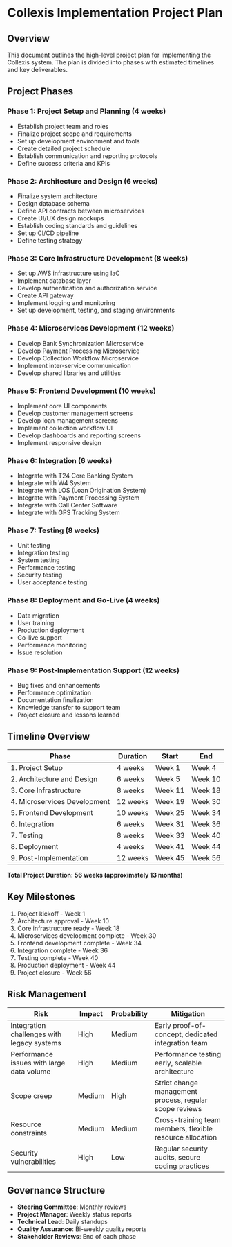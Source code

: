 # Collexis Implementation Project Plan

## Overview

This document outlines the high-level project plan for implementing the Collexis system. The plan is divided into phases with estimated timelines and key deliverables.

## Project Phases

### Phase 1: Project Setup and Planning (4 weeks)

- Establish project team and roles
- Finalize project scope and requirements
- Set up development environment and tools
- Create detailed project schedule
- Establish communication and reporting protocols
- Define success criteria and KPIs

### Phase 2: Architecture and Design (6 weeks)

- Finalize system architecture
- Design database schema
- Define API contracts between microservices
- Create UI/UX design mockups
- Establish coding standards and guidelines
- Set up CI/CD pipeline
- Define testing strategy

### Phase 3: Core Infrastructure Development (8 weeks)

- Set up AWS infrastructure using IaC
- Implement database layer
- Develop authentication and authorization service
- Create API gateway
- Implement logging and monitoring
- Set up development, testing, and staging environments

### Phase 4: Microservices Development (12 weeks)

- Develop Bank Synchronization Microservice
- Develop Payment Processing Microservice
- Develop Collection Workflow Microservice
- Implement inter-service communication
- Develop shared libraries and utilities

### Phase 5: Frontend Development (10 weeks)

- Implement core UI components
- Develop customer management screens
- Develop loan management screens
- Implement collection workflow UI
- Develop dashboards and reporting screens
- Implement responsive design

### Phase 6: Integration (6 weeks)

- Integrate with T24 Core Banking System
- Integrate with W4 System
- Integrate with LOS (Loan Origination System)
- Integrate with Payment Processing System
- Integrate with Call Center Software
- Integrate with GPS Tracking System

### Phase 7: Testing (8 weeks)

- Unit testing
- Integration testing
- System testing
- Performance testing
- Security testing
- User acceptance testing

### Phase 8: Deployment and Go-Live (4 weeks)

- Data migration
- User training
- Production deployment
- Go-live support
- Performance monitoring
- Issue resolution

### Phase 9: Post-Implementation Support (12 weeks)

- Bug fixes and enhancements
- Performance optimization
- Documentation finalization
- Knowledge transfer to support team
- Project closure and lessons learned

## Timeline Overview

| Phase | Duration | Start | End |
|-------|----------|-------|-----|
| 1. Project Setup | 4 weeks | Week 1 | Week 4 |
| 2. Architecture and Design | 6 weeks | Week 5 | Week 10 |
| 3. Core Infrastructure | 8 weeks | Week 11 | Week 18 |
| 4. Microservices Development | 12 weeks | Week 19 | Week 30 |
| 5. Frontend Development | 10 weeks | Week 25 | Week 34 |
| 6. Integration | 6 weeks | Week 31 | Week 36 |
| 7. Testing | 8 weeks | Week 33 | Week 40 |
| 8. Deployment | 4 weeks | Week 41 | Week 44 |
| 9. Post-Implementation | 12 weeks | Week 45 | Week 56 |

**Total Project Duration: 56 weeks (approximately 13 months)**

## Key Milestones

1. Project kickoff - Week 1
2. Architecture approval - Week 10
3. Core infrastructure ready - Week 18
4. Microservices development complete - Week 30
5. Frontend development complete - Week 34
6. Integration complete - Week 36
7. Testing complete - Week 40
8. Production deployment - Week 44
9. Project closure - Week 56

## Risk Management

| Risk | Impact | Probability | Mitigation |
|------|--------|------------|------------|
| Integration challenges with legacy systems | High | Medium | Early proof-of-concept, dedicated integration team |
| Performance issues with large data volume | High | Medium | Performance testing early, scalable architecture |
| Scope creep | Medium | High | Strict change management process, regular scope reviews |
| Resource constraints | Medium | Medium | Cross-training team members, flexible resource allocation |
| Security vulnerabilities | High | Low | Regular security audits, secure coding practices |

## Governance Structure

- **Steering Committee**: Monthly reviews
- **Project Manager**: Weekly status reports
- **Technical Lead**: Daily standups
- **Quality Assurance**: Bi-weekly quality reports
- **Stakeholder Reviews**: End of each phase
